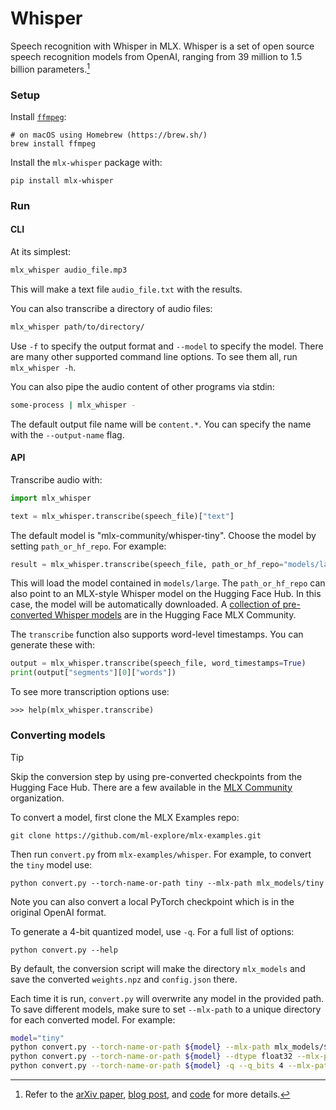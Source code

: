 # Whisper

Speech recognition with Whisper in MLX. Whisper is a set of open source speech
recognition models from OpenAI, ranging from 39 million to 1.5 billion
parameters.[^1]

### Setup

Install [`ffmpeg`](https://ffmpeg.org/):

```
# on macOS using Homebrew (https://brew.sh/)
brew install ffmpeg
```

Install the `mlx-whisper` package with:

```
pip install mlx-whisper
```

### Run

#### CLI

At its simplest:

```sh
mlx_whisper audio_file.mp3
```

This will make a text file `audio_file.txt` with the results.

You can also transcribe a directory of audio files:
```sh
mlx_whisper path/to/directory/
```

Use `-f` to specify the output format and `--model` to specify the model. There
are many other supported command line options. To see them all, run
`mlx_whisper -h`.

You can also pipe the audio content of other programs via stdin:

```sh
some-process | mlx_whisper -
```

The default output file name will be `content.*`. You can specify the name with
the `--output-name` flag.

#### API

Transcribe audio with:

```python
import mlx_whisper

text = mlx_whisper.transcribe(speech_file)["text"]
```

The default model is "mlx-community/whisper-tiny". Choose the model by
setting `path_or_hf_repo`. For example:

```python
result = mlx_whisper.transcribe(speech_file, path_or_hf_repo="models/large")
```

This will load the model contained in `models/large`. The `path_or_hf_repo` can
also point to an MLX-style Whisper model on the Hugging Face Hub. In this case,
the model will be automatically downloaded. A [collection of pre-converted
Whisper
models](https://huggingface.co/collections/mlx-community/whisper-663256f9964fbb1177db93dc)
are in the Hugging Face MLX Community.

The `transcribe` function also supports word-level timestamps. You can generate
these with:

```python
output = mlx_whisper.transcribe(speech_file, word_timestamps=True)
print(output["segments"][0]["words"])
```

To see more transcription options use:

```
>>> help(mlx_whisper.transcribe)
```

### Converting models

> [!TIP]
> Skip the conversion step by using pre-converted checkpoints from the Hugging
> Face Hub. There are a few available in the [MLX
> Community](https://huggingface.co/mlx-community) organization.

To convert a model, first clone the MLX Examples repo:

```
git clone https://github.com/ml-explore/mlx-examples.git
```

Then run `convert.py` from `mlx-examples/whisper`. For example, to convert the
`tiny` model use:

```
python convert.py --torch-name-or-path tiny --mlx-path mlx_models/tiny
```

Note you can also convert a local PyTorch checkpoint which is in the original
OpenAI format.

To generate a 4-bit quantized model, use `-q`. For a full list of options:

```
python convert.py --help
```

By default, the conversion script will make the directory `mlx_models`
and save the converted `weights.npz` and `config.json` there.

Each time it is run, `convert.py` will overwrite any model in the provided
path. To save different models, make sure to set `--mlx-path` to a unique
directory for each converted model. For example:

```bash
model="tiny"
python convert.py --torch-name-or-path ${model} --mlx-path mlx_models/${model}_fp16
python convert.py --torch-name-or-path ${model} --dtype float32 --mlx-path mlx_models/${model}_fp32
python convert.py --torch-name-or-path ${model} -q --q_bits 4 --mlx-path mlx_models/${model}_quantized_4bits
```

[^1]: Refer to the [arXiv paper](https://arxiv.org/abs/2212.04356), [blog post](https://openai.com/research/whisper), and [code](https://github.com/openai/whisper) for more details.
